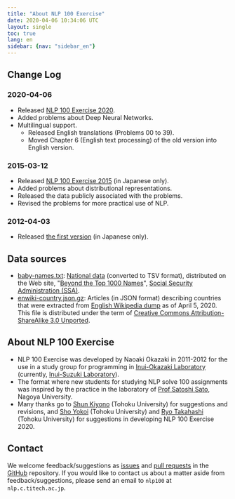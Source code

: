 ```yaml
---
title: "About NLP 100 Exercise"
date: 2020-04-06 10:34:06 UTC
layout: single
toc: true
lang: en
sidebar: {nav: "sidebar_en"}
---
```


## Change Log

### 2020-04-06
+ Released [NLP 100 Exercise 2020](http://nlp100.github.io/).
+ Added problems about Deep Neural Networks.
+ Multilingual support.
  + Released English translations (Problems 00 to 39).
  + Moved Chapter 6 (English text processing) of the old version into English version.

### 2015-03-12
+ Released [NLP 100 Exercise 2015](http://www.cl.ecei.tohoku.ac.jp/nlp100/) (in Japanese only).
+ Added problems about distributional representations.
+ Released the data publicly associated with the problems.
+ Revised the problems for more practical use of NLP.

### 2012-04-03
+ Released [the first version](http://www.cl.ecei.tohoku.ac.jp/index.php?NLP%20100%20Drill%20Exercises) (in Japanese only).

## Data sources

+ [baby-names.txt](/data/baby-names.txt): [National data](https://www.ssa.gov/oact/babynames/names.zip) (converted to TSV format), distributed on the Web site, "[Beyond the Top 1000 Names](https://www.ssa.gov/oact/babynames/limits.html)", [Social Security Administration (SSA)](http://www.ssa.gov/).
+ [enwiki-country.json.gz](/data/enwiki-country.json.gz): Articles (in JSON format) describing countries that were extracted from [English Wikipedia dump](http://dumps.wikimedia.org/enwiki/latest/enwiki-latest-pages-articles.xml.bz2) as of April 5, 2020. This file is distributed under the term of [Creative Commons Attribution-ShareAlike 3.0 Unported](http://creativecommons.org/licenses/by-sa/3.0/legalcode).

## About NLP 100 Exercise

+ NLP 100 Exercise was developed by Naoaki Okazaki in 2011-2012 for the use in a study group for programming in [Inui-Okazaki Laboratory](http://www.cl.ecei.tohoku.ac.jp/) (currently, [Inui-Suzuki Laboratory](https://www.nlp.ecei.tohoku.ac.jp/)).
+ The format where new students for studying NLP solve 100 assignments was inspired by the practice in the laboratory of [Prof Satoshi Sato](https://sites.google.com/site/sslabnagoya/), Nagoya University.
+ Many thanks go to [Shun Kiyono](https://butsugiri.github.io/) (Tohoku University) for suggestions and revisions, and [Sho Yokoi](http://www.cl.ecei.tohoku.ac.jp/~yokoi/) (Tohoku University) and [Ryo Takahashi](https://reiyw.com/) (Tohoku University) for suggestions in developing NLP 100 Exercise 2020.

## Contact

We welcome feedback/suggestions as [issues](https://github.com/nlp100/nlp100.github.io/issues) and [pull requests](https://github.com/nlp100/nlp100.github.io/pulls) in the [GitHub](https://github.com/nlp100/nlp100.github.io) repository.
If you would like to contact us about a matter aside from feedback/suggestions, please send an email to `nlp100` at `nlp.c.titech.ac.jp`.
